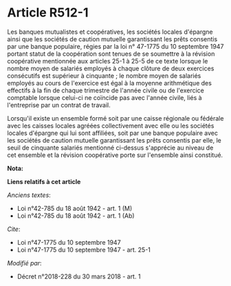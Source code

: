 # Article R512-1

Les banques mutualistes et coopératives, les sociétés locales d'épargne ainsi que les sociétés de caution mutuelle
garantissant les prêts consentis par une banque populaire, régies par la loi n° 47-1775 du 10 septembre 1947 portant statut
de la coopération sont tenues de se soumettre à la révision coopérative mentionnée aux articles 25-1 à 25-5 de ce texte
lorsque le nombre moyen de salariés employés à chaque clôture de deux exercices consécutifs est supérieur à cinquante ; le
nombre moyen de salariés employés au cours de l'exercice est égal à la moyenne arithmétique des effectifs à la fin de chaque
trimestre de l'année civile ou de l'exercice comptable lorsque celui-ci ne coïncide pas avec l'année civile, liés à
l'entreprise par un contrat de travail.

Lorsqu'il existe un ensemble formé soit par une caisse régionale ou fédérale avec les caisses locales agréées collectivement
avec elle ou les sociétés locales d'épargne qui lui sont affiliées, soit par une banque populaire avec les sociétés de
caution mutuelle garantissant les prêts consentis par elle, le seuil de cinquante salariés mentionné ci-dessus s'apprécie au
niveau de cet ensemble et la révision coopérative porte sur l'ensemble ainsi constitué.

**Nota:**



**Liens relatifs à cet article**

_Anciens textes_:

  - Loi n°42-785 du 18 août 1942 - art. 1 (M)
  - Loi n°42-785 du 18 août 1942 - art. 1 (Ab)

_Cite_:

  - Loi n°47-1775 du 10 septembre 1947
  - Loi n°47-1775 du 10 septembre 1947 - art. 25-1

_Modifié par_:

  - Décret n°2018-228 du 30 mars 2018 - art. 1
